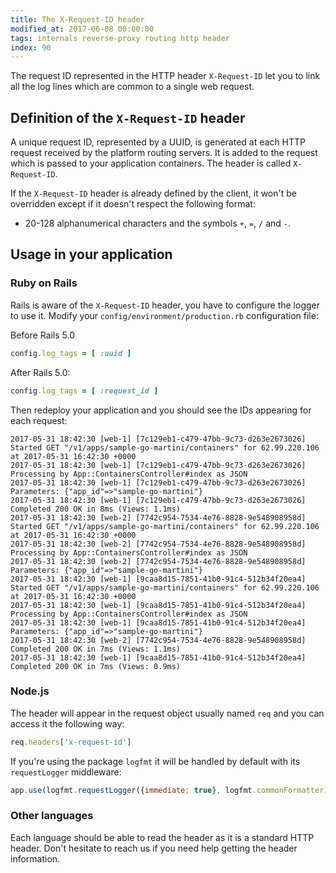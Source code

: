 ```yaml
---
title: The X-Request-ID header
modified_at: 2017-06-08 00:00:00
tags: internals reverse-proxy routing http header
index: 90
---
```


The request ID represented in the HTTP header `X-Request-ID` let you to link
all the log lines which are common to a single web request.

## Definition of the `X-Request-ID` header

A unique request ID, represented by a UUID, is generated at each HTTP request
received by the platform routing servers. It is added to the request which is
passed to your application containers. The header is called `X-Request-ID`.

If the `X-Request-ID` header is already defined by the client, it won't be
overridden except if it doesn't respect the following format:

* 20-128 alphanumerical characters and the symbols `+`, `=`, `/` and `-`.

## Usage in your application

### Ruby on Rails

Rails is aware of the `X-Request-ID` header, you have to configure the logger
to use it. Modify your `config/environment/production.rb` configuration file:

Before Rails 5.0

```ruby
config.log_tags = [ :uuid ]
```

After Rails 5.0:

```ruby
config.log_tags = [ :request_id ]
```

Then redeploy your application and you should see the IDs appearing for each request:

```
2017-05-31 18:42:30 [web-1] [7c129eb1-c479-47bb-9c73-d263e2673026] Started GET "/v1/apps/sample-go-martini/containers" for 62.99.220.106 at 2017-05-31 16:42:30 +0000
2017-05-31 18:42:30 [web-1] [7c129eb1-c479-47bb-9c73-d263e2673026] Processing by App::ContainersController#index as JSON
2017-05-31 18:42:30 [web-1] [7c129eb1-c479-47bb-9c73-d263e2673026]   Parameters: {"app_id"=>"sample-go-martini"}
2017-05-31 18:42:30 [web-1] [7c129eb1-c479-47bb-9c73-d263e2673026] Completed 200 OK in 8ms (Views: 1.1ms)
2017-05-31 18:42:30 [web-2] [7742c954-7534-4e76-8828-9e548908958d] Started GET "/v1/apps/sample-go-martini/containers" for 62.99.220.106 at 2017-05-31 16:42:30 +0000
2017-05-31 18:42:30 [web-2] [7742c954-7534-4e76-8828-9e548908958d] Processing by App::ContainersController#index as JSON
2017-05-31 18:42:30 [web-2] [7742c954-7534-4e76-8828-9e548908958d]   Parameters: {"app_id"=>"sample-go-martini"}
2017-05-31 18:42:30 [web-1] [9caa8d15-7851-41b0-91c4-512b34f20ea4] Started GET "/v1/apps/sample-go-martini/containers" for 62.99.220.106 at 2017-05-31 16:42:30 +0000
2017-05-31 18:42:30 [web-1] [9caa8d15-7851-41b0-91c4-512b34f20ea4] Processing by App::ContainersController#index as JSON
2017-05-31 18:42:30 [web-1] [9caa8d15-7851-41b0-91c4-512b34f20ea4]   Parameters: {"app_id"=>"sample-go-martini"}
2017-05-31 18:42:30 [web-2] [7742c954-7534-4e76-8828-9e548908958d] Completed 200 OK in 7ms (Views: 1.1ms)
2017-05-31 18:42:30 [web-1] [9caa8d15-7851-41b0-91c4-512b34f20ea4] Completed 200 OK in 7ms (Views: 0.9ms)
```

### Node.js

The header will appear in the request object usually named `req` and you can access it the following way:

```javascript
req.headers['x-request-id']
```

If you're using the package `logfmt` it will be handled by default with its `requestLogger` middleware:

```javascript
app.use(logfmt.requestLogger({immediate: true}, logfmt.commonFormatter))
```

### Other languages

Each language should be able to read the header as it is a standard HTTP header.
Don't hesitate to reach us if you need help getting the header information.
